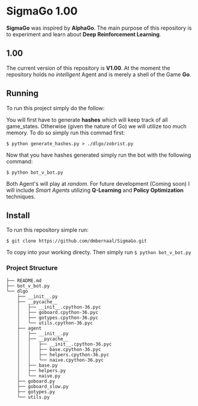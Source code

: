 # SigmaGo 1.00
**SigmaGo** was inspired by **AlphaGo**. The main purpose of this repository is to experiment and learn about **Deep Reinforcement Learning**.

## 1.00
The current version of this repository is **V1.00**. At the moment the repository holds no *intelligent* Agent and is merely a shell of the Game **Go**. 

## Running
To run this project simply do the follow:

You will first have to generate **hashes** which will keep track of all game_states. Otherwise (given the nature of Go) we will utilize too much memory. To do so simply run this commad first:
```
$ python generate_hashes.py > ./dlgo/zobrist.py
```
Now that you have hashes generated simply run the bot with the following command:
```
$ python bot_v_bot.py
```

Both Agent's will play at *random*. For future development (Coming soon) I will include *Smart Agents* utilizing **Q-Learning** and **Policy Optimization** techniques. 

## Install
To run this repository simple run:
```
$ git clone https://github.com/dmbernaal/SigmaGo.git
```

To copy into your working directy. Then simply run ```$ python bot_v_bot.py```

### Project Structure
```
├── README.md
├── bot_v_bot.py
└── dlgo
    ├── __init__.py
    ├── __pycache__
    │   ├── __init__.cpython-36.pyc
    │   ├── goboard.cpython-36.pyc
    │   ├── gotypes.cpython-36.pyc
    │   └── utils.cpython-36.pyc
    ├── agent
    │   ├── __init__.py
    │   ├── __pycache__
    │   │   ├── __init__.cpython-36.pyc
    │   │   ├── base.cpython-36.pyc
    │   │   ├── helpers.cpython-36.pyc
    │   │   └── naive.cpython-36.pyc
    │   ├── base.py
    │   ├── helpers.py
    │   └── naive.py
    ├── goboard.py
    ├── goboard_slow.py
    ├── gotypes.py
    └── utils.py
```

